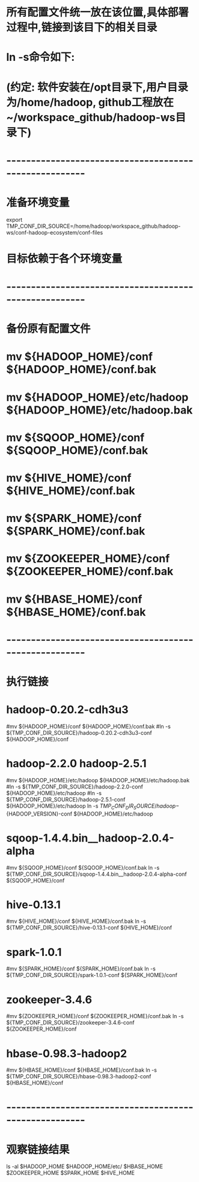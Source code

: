 # 所有配置文件统一放在该位置,具体部署过程中,链接到该目下的相关目录

# ln -s命令如下:
#	(约定: 软件安装在/opt目录下,用户目录为/home/hadoop, github工程放在~/workspace_github/hadoop-ws目录下)

# ------------------------------------------------------
# 准备环境变量
export TMP_CONF_DIR_SOURCE=/home/hadoop/workspace_github/hadoop-ws/conf-hadoop-ecosystem/conf-files
# 目标依赖于各个环境变量

# ------------------------------------------------------
# 备份原有配置文件
# mv ${HADOOP_HOME}/conf ${HADOOP_HOME}/conf.bak
# mv ${HADOOP_HOME}/etc/hadoop ${HADOOP_HOME}/etc/hadoop.bak
# mv ${SQOOP_HOME}/conf	${SQOOP_HOME}/conf.bak
# mv ${HIVE_HOME}/conf	${HIVE_HOME}/conf.bak
# mv ${SPARK_HOME}/conf	${SPARK_HOME}/conf.bak
# mv ${ZOOKEEPER_HOME}/conf	${ZOOKEEPER_HOME}/conf.bak
# mv ${HBASE_HOME}/conf	${HBASE_HOME}/conf.bak
# ------------------------------------------------------
# 执行链接

# hadoop-0.20.2-cdh3u3
#mv ${HADOOP_HOME}/conf ${HADOOP_HOME}/conf.bak
#ln -s ${TMP_CONF_DIR_SOURCE}/hadoop-0.20.2-cdh3u3-conf ${HADOOP_HOME}/conf

# hadoop-2.2.0 hadoop-2.5.1
#mv ${HADOOP_HOME}/etc/hadoop ${HADOOP_HOME}/etc/hadoop.bak
#ln -s ${TMP_CONF_DIR_SOURCE}/hadoop-2.2.0-conf ${HADOOP_HOME}/etc/hadoop
#ln -s ${TMP_CONF_DIR_SOURCE}/hadoop-2.5.1-conf ${HADOOP_HOME}/etc/hadoop
ln -s ${TMP_CONF_DIR_SOURCE}/hadoop-${HADOOP_VERSION}-conf ${HADOOP_HOME}/etc/hadoop

# sqoop-1.4.4.bin__hadoop-2.0.4-alpha
#mv ${SQOOP_HOME}/conf ${SQOOP_HOME}/conf.bak
ln -s ${TMP_CONF_DIR_SOURCE}/sqoop-1.4.4.bin__hadoop-2.0.4-alpha-conf ${SQOOP_HOME}/conf

# hive-0.13.1
#mv ${HIVE_HOME}/conf ${HIVE_HOME}/conf.bak
ln -s ${TMP_CONF_DIR_SOURCE}/hive-0.13.1-conf ${HIVE_HOME}/conf

# spark-1.0.1
#mv ${SPARK_HOME}/conf ${SPARK_HOME}/conf.bak
ln -s ${TMP_CONF_DIR_SOURCE}/spark-1.0.1-conf ${SPARK_HOME}/conf

# zookeeper-3.4.6
#mv ${ZOOKEEPER_HOME}/conf ${ZOOKEEPER_HOME}/conf.bak
ln -s ${TMP_CONF_DIR_SOURCE}/zookeeper-3.4.6-conf ${ZOOKEEPER_HOME}/conf

# hbase-0.98.3-hadoop2
#mv ${HBASE_HOME}/conf ${HBASE_HOME}/conf.bak
ln -s ${TMP_CONF_DIR_SOURCE}/hbase-0.98.3-hadoop2-conf ${HBASE_HOME}/conf

# ------------------------------------------------------
# 观察链接结果
ls -al $HADOOP_HOME $HADOOP_HOME/etc/ $HBASE_HOME $ZOOKEEPER_HOME $SPARK_HOME $HIVE_HOME



